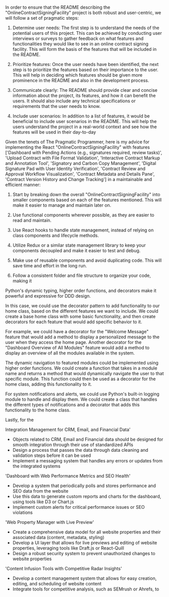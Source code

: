 In order to ensure that the README describing the "OnlineContractSigningFacility" project is both robust and user-centric, we will follow a set of pragmatic steps:

1. Determine user needs: The first step is to understand the needs of the potential users of this project. This can be achieved by conducting user interviews or surveys to gather feedback on what features and functionalities they would like to see in an online contract signing facility. This will form the basis of the features that will be included in the README.

2. Prioritize features: Once the user needs have been identified, the next step is to prioritize the features based on their importance to the user. This will help in deciding which features should be given more prominence in the README and also in the development process.

3. Communicate clearly: The README should provide clear and concise information about the project, its features, and how it can benefit the users. It should also include any technical specifications or requirements that the user needs to know.

4. Include user scenarios: In addition to a list of features, it would be beneficial to include user scenarios in the README. This will help the users understand the project in a real-world context and see how the features will be used in their day-to-day

Given the tenets of The Pragmatic Programmer, here is my advice for implementing the React "OnlineContractSigningFacility" with features 
['Dashboard with Pending Actions (e.g., signatures required, review tasks)', 'Upload Contract with File Format Validation', 'Interactive Contract Markup and Annotation Tool', 'Signatory and Carbon Copy Management', 'Digital Signature Pad with User Identity Verification', 'Contract Review and Approval Workflow Visualization', 'Contract Metadata and Details Pane', 'Contract Version History and Change Tracking'] in a maintainable and efficient manner:

1. Start by breaking down the overall "OnlineContractSigningFacility" into smaller components based on each of the features mentioned. This will make it easier to manage and maintain later on.

2. Use functional components wherever possible, as they are easier to read and maintain.

3. Use React hooks to handle state management, instead of relying on class components and lifecycle methods.

4. Utilize Redux or a similar state management library to keep your components decoupled and make it easier to test and debug.

5. Make use of reusable components and avoid duplicating code. This will save time and effort in the long run.

6. Follow a consistent folder and file structure to organize your code, making it

Python's dynamic typing, higher order functions, and decorators make it powerful and expressive for DDD design.

In this case, we could use the decorator pattern to add functionality to our home class, based on the different features we want to include. We could create a base home class with some basic functionality, and then create decorators for each feature that would add specific behavior to it.

For example, we could have a decorator for the "Welcome Message" feature that would add a method to display a personalized message to the user when they access the home page. Another decorator for the "Dashboard Overview of All Modules" feature would add a method to display an overview of all the modules available in the system.

The dynamic navigation to featured modules could be implemented using higher order functions. We could create a function that takes in a module name and returns a method that would dynamically navigate the user to that specific module. This function could then be used as a decorator for the home class, adding this functionality to it.

For system notifications and alerts, we could use Python's built-in logging module to handle and display them. We could create a class that handles the different types of notifications and a decorator that adds this functionality to the home class.

Lastly, for the

Integration Management for CRM, Email, and Financial Data'
- Objects related to CRM, Email and Financial data should be designed for smooth integration through their use of standardized APIs
- Design a process that passes the data through data cleaning and validation steps before it can be used
- Implement a messaging system that handles any errors or updates from the integrated systems

'Dashboard with Web Performance Metrics and SEO Health'
- Develop a system that periodically polls and stores performance and SEO data from the website
- Use this data to generate custom reports and charts for the dashboard, using tools like D3 or Chart.js
- Implement custom alerts for critical performance issues or SEO violations

'Web Property Manager with Live Preview'
- Create a comprehensive data model for all website properties and their associated data (content, metadata, styling)
- Develop a UI layer that allows for live previews and editing of website properties, leveraging tools like Draft.js or React-Quill
- Design a robust security system to prevent unauthorized changes to website properties

'Content Infusion Tools with Competitive Radar Insights'
- Develop a content management system that allows for easy creation, editing, and scheduling of website content
- Integrate tools for competitive analysis, such as SEMrush or Ahrefs, to